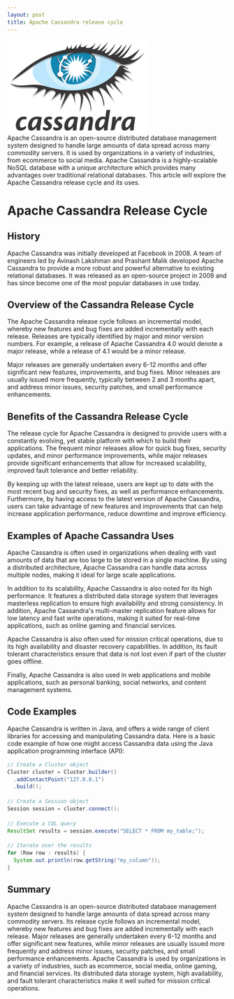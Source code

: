 ```yaml
---
layout: post
title: Apache Cassandra release cycle
---
```

<div class="row">
    <div class="col-sm-2">
        <img src="/images/cassandra.png" alt="Cassandra logo"/>
    </div>
    <div class="col-sm-10">
        Apache Cassandra is an open-source distributed database management system designed to handle large amounts of data spread across many commodity servers. It is used by organizations in a variety of industries, from ecommerce to social media. Apache Cassandra is a highly-scalable NoSQL database with a unique architecture which provides many advantages over traditional relational databases. This article will explore the Apache Cassandra release cycle and its uses.
    </div>
</div>

# Apache Cassandra Release Cycle

## History

Apache Cassandra was initially developed at Facebook in 2008. A team of engineers led by Avinash Lakshman and Prashant
Malik developed Apache Cassandra to provide a more robust and powerful alternative to existing relational databases. It
was released as an open-source project in 2009 and has since become one of the most popular databases in use today.

## Overview of the Cassandra Release Cycle

The Apache Cassandra release cycle follows an incremental model, whereby new features and bug fixes are added
incrementally with each release. Releases are typically identified by major and minor version numbers. For example, a
release of Apache Cassandra 4.0 would denote a major release, while a release of 4.1 would be a minor release.

Major releases are generally undertaken every 6-12 months and offer significant new features, improvements, and bug
fixes. Minor releases are usually issued more frequently, typically between 2 and 3 months apart, and address minor
issues, security patches, and small performance enhancements.

## Benefits of the Cassandra Release Cycle

The release cycle for Apache Cassandra is designed to provide users with a constantly evolving, yet stable platform with
which to build their applications. The frequent minor releases allow for quick bug fixes, security updates, and minor
performance improvements, while major releases provide significant enhancements that allow for increased scalability,
improved fault tolerance and better reliability.

By keeping up with the latest release, users are kept up to date with the most recent bug and security fixes, as well as
performance enhancements. Furthermore, by having access to the latest version of Apache Cassandra, users can take
advantage of new features and improvements that can help increase application performance, reduce downtime and improve
efficiency.

## Examples of Apache Cassandra Uses

Apache Cassandra is often used in organizations when dealing with vast amounts of data that are too large to be stored
in a single machine. By using a distributed architecture, Apache Cassandra can handle data across multiple nodes, making
it ideal for large scale applications.

In addition to its scalability, Apache Cassandra is also noted for its high performance. It features a distributed data
storage system that leverages masterless replication to ensure high availability and strong consistency. In addition,
Apache Cassandra's multi-master replication feature allows for low latency and fast write operations, making it suited
for real-time applications, such as online gaming and financial services.

Apache Cassandra is also often used for mission critical operations, due to its high availability and disaster recovery
capabilities. In addition, its fault tolerant characteristics ensure that data is not lost even if part of the cluster
goes offline.

Finally, Apache Cassandra is also used in web applications and mobile applications, such as personal banking, social
networks, and content management systems.

## Code Examples

Apache Cassandra is written in Java, and offers a wide range of client libraries for accessing and manipulating
Cassandra data. Here is a basic code example of how one might access Cassandra data using the Java application
programming interface (API):

``` Java
// Create a Cluster object
Cluster cluster = Cluster.builder()
  .addContactPoint("127.0.0.1")
  .build();

// Create a Session object
Session session = cluster.connect();

// Execute a CQL query
ResultSet results = session.execute("SELECT * FROM my_table;");

// Iterate over the results
for (Row row : results) {
  System.out.println(row.getString("my_column"));
}
```

## Summary

Apache Cassandra is an open-source distributed database management system designed to handle large amounts of data
spread across many commodity servers. Its release cycle follows an incremental model, whereby new features and bug fixes
are added incrementally with each release. Major releases are generally undertaken every 6-12 months and offer
significant new features, while minor releases are usually issued more frequently and address minor issues, security
patches, and small performance enhancements. Apache Cassandra is used by organizations in a variety of industries, such
as ecommerce, social media, online gaming, and financial services. Its distributed data storage system, high
availability, and fault tolerant characteristics make it well suited for mission critical operations.
